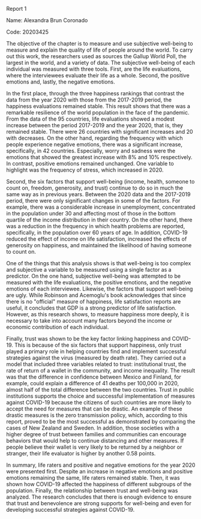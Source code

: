 Report 1

Name: Alexandra Brun Coronado

Code: 20203425

The objective of the chapter is to measure and use subjective well-being to measure and explain the quality of life of people around the world. To carry out this work, the researchers used as sources the Gallup World Poll, the largest in the world, and a variety of data. The subjective well-being of each individual was measured with three tools. First, are the life evaluations, where the interviewees evaluate their life as a whole. Second, the positive emotions and, lastly, the negative emotions.

In the first place, through the three happiness rankings that contrast the data from the year 2020 with those from the 2017-2019 period, the happiness evaluations remained stable. This result shows that there was a remarkable resilience of the world population in the face of the pandemic. From the data of the 95 countries, life evaluations showed a modest increase between the period 2017-2019 and the year 2020, that is, they remained stable. There were 26 countries with significant increases and 20 with decreases. On the other hand, regarding the frequency with which people experience negative emotions, there was a significant increase, specifically, in 42 countries. Especially, worry and sadness were the emotions that showed the greatest increase with 8% and 10% respectively. In contrast, positive emotions remained unchanged. One variable to highlight was the frequency of stress, which increased in 2020.

Second, the six factors that support well-being (income, health, someone to count on, freedom, generosity, and trust) continue to do so in much the same way as in previous years. Between the 2020 data and the 2017-2019 period, there were only significant changes in some of the factors. For example, there was a considerable increase in unemployment, concentrated in the population under 30 and affecting most of those in the bottom quartile of the income distribution in their country. On the other hand, there was a reduction in the frequency in which health problems are reported, specifically, in the population over 60 years of age. In addition, COVID-19 reduced the effect of income on life satisfaction, increased the effects of generosity on happiness, and maintained the likelihood of having someone to count on.

One of the things that this analysis shows is that well-being is too complex and subjective a variable to be measured using a single factor as a predictor. On the one hand, subjective well-being was attempted to be measured with the life evaluations, the positive emotions, and the negative emotions of each interviewee. Likewise, the factors that support well-being are ugly. While Robinson and Acemoglu's book acknowledges that since there is no "official" measure of happiness, life satisfaction reports are useful, it concludes that GDP is a strong predictor of life satisfaction. However, as this research shows, to measure happiness more deeply, it is necessary to take into account many factors beyond the income or economic contribution of each individual.

Finally, trust was shown to be the key factor linking happiness and COVID-19. This is because of the six factors that support happiness, only trust played a primary role in helping countries find and implement successful strategies against the virus (measured by death rate). They carried out a model that included three variables related to trust: institutional trust, the rate of return of a wallet in the community, and income inequality. The result was that the difference in confidence between Mexico and Finland, for example, could explain a difference of 41 deaths per 100,000 in 2020, almost half of the total difference between the two countries. Trust in public institutions supports the choice and successful implementation of measures against COVID-19 because the citizens of such countries are more likely to accept the need for measures that can be drastic. An example of these drastic measures is the zero transmission policy, which, according to this report, proved to be the most successful as demonstrated by comparing the cases of New Zealand and Sweden. In addition, those societies with a higher degree of trust between families and communities can encourage behaviors that would help to continue distancing and other measures. If people believe their wallet is very likely to be returned by a neighbor or stranger, their life evaluator is higher by another 0.58 points. 

In summary, life raters and positive and negative emotions for the year 2020 were presented first. Despite an increase in negative emotions and positive emotions remaining the same, life raters remained stable.
Then, it was shown how COVID-19 affected the happiness of different subgroups of the population. Finally, the relationship between trust and well-being was analyzed. The research concludes that there is enough evidence to ensure that trust and benevolence are strong supports for well-being and even for developing successful strategies against COVID-19.